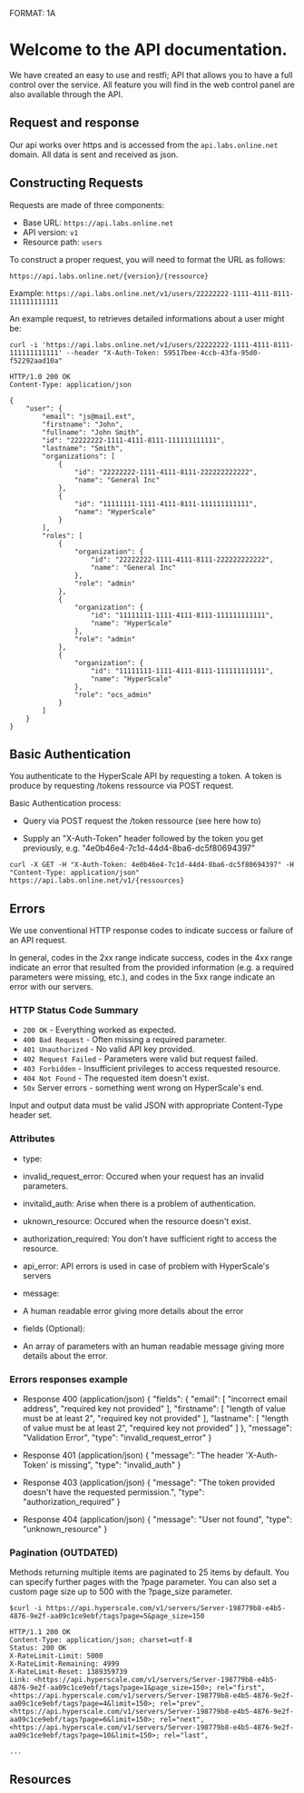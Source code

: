 FORMAT: 1A

# Welcome to the API documentation.

We have created an easy to use and restfi; API that allows you to have a full control over the service. All feature you will find in the web control panel are also available through the API.

## Request and response

Our api works over https and is accessed from the `api.labs.online.net` domain. All data is sent and received as json.

## Constructing Requests

Requests are made of three components:

- Base URL: `https://api.labs.online.net`
- API version: `v1`
- Resource path: `users`

To construct a proper request, you will need to format the URL as follows:

`https://api.labs.online.net/{version}/{ressource}`

Example: `https://api.labs.online.net/v1/users/22222222-1111-4111-8111-111111111111`

An example request, to retrieves detailed informations about a user might be:

```
curl -i 'https://api.labs.online.net/v1/users/22222222-1111-4111-8111-111111111111' --header "X-Auth-Token: 59517bee-4ccb-43fa-95d0-f52292aad10a"

HTTP/1.0 200 OK
Content-Type: application/json

{
    "user": {
        "email": "js@mail.ext",
        "firstname": "John",
        "fullname": "John Smith",
        "id": "22222222-1111-4111-8111-111111111111",
        "lastname": "Smith",
        "organizations": [
            {
                "id": "22222222-1111-4111-8111-222222222222",
                "name": "General Inc"
            },
            {
                "id": "11111111-1111-4111-8111-111111111111",
                "name": "HyperScale"
            }
        ],
        "roles": [
            {
                "organization": {
                    "id": "22222222-1111-4111-8111-222222222222",
                    "name": "General Inc"
                },
                "role": "admin"
            },
            {
                "organization": {
                    "id": "11111111-1111-4111-8111-111111111111",
                    "name": "HyperScale"
                },
                "role": "admin"
            },
            {
                "organization": {
                    "id": "11111111-1111-4111-8111-111111111111",
                    "name": "HyperScale"
                },
                "role": "ocs_admin"
            }
        ]
    }
}
```

## Basic Authentication

You authenticate to the HyperScale API by requesting a token. A token is produce by requesting /tokens ressource via POST request.

Basic Authentication process:

- Query via POST request the /token ressource (see here how to)

- Supply an "X-Auth-Token" header followed by the token you get previously, e.g. "4e0b46e4-7c1d-44d4-8ba6-dc5f80694397"

```
curl -X GET -H "X-Auth-Token: 4e0b46e4-7c1d-44d4-8ba6-dc5f80694397" -H "Content-Type: application/json" https://api.labs.online.net/v1/{ressources}
```

## Errors

We use conventional HTTP response codes to indicate success or failure of an API request.

In general, codes in the 2xx range indicate success, codes in the 4xx range indicate an error that resulted from the provided information (e.g. a required parameters were missing, etc.), and codes in the 5xx range indicate an error with our servers.

### HTTP Status Code Summary

- `200 OK` - Everything worked as expected.
- `400 Bad Request` - Often missing a required parameter.
- `401 Unauthorized` - No valid API key provided.
- `402 Request Failed` - Parameters were valid but request failed.
- `403 Forbidden` - Insufficient privileges to access requested resource.
- `404 Not Found` - The requested item doesn't exist.
- `50x` Server errors - something went wrong on HyperScale's end.

Input and output data must be valid JSON with appropriate Content-Type header set.

### Attributes

- type:
 
 - invalid_request_error: Occured when your request has an invalid parameters.
 - invitalid_auth: Arise when there is a problem of authentication.
 - uknown_resource: Occured when the resource doesn't exist.
 - authorization_required: You don't have sufficient right to access the resource.
 - api_error: API errors is used in case of problem with HyperScale's servers

- message:
 
 - A human readable error giving more details about the error

- fields (Optional):

 - An array of parameters with an human readable message giving more details about the error.

### Errors responses example 

+ Response 400 (application/json)
        {
            "fields": {
                "email": [
                    "incorrect email address",
                    "required key not provided"
                ],
                "firstname": [
                    "length of value must be at least 2",
                    "required key not provided"
                ],
                "lastname": [
                    "length of value must be at least 2",
                    "required key not provided"
                ]
            },
            "message": "Validation Error",
            "type": "invalid_request_error"
        }

+ Response 401 (application/json)
        {
            "message": "The header 'X-Auth-Token' is missing",
            "type": "invalid_auth"
        }

+ Response 403 (application/json)
        {
          "message": "The token provided doesn't have the requested permission.",
          "type": "authorization_required"
        }

+ Response 404 (application/json)
        {
            "message": "User not found",
            "type": "unknown_resource"
        }

### Pagination (OUTDATED)

Methods returning multiple items are paginated to 25 items by default.
You can specify further pages with the ?page parameter. You can also set a custom page size up to 500 with the ?page_size parameter.

```
$curl -i https://api.hyperscale.com/v1/servers/Server-198779b8-e4b5-4876-9e2f-aa09c1ce9ebf/tags?page=5&page_size=150

HTTP/1.1 200 OK
Content-Type: application/json; charset=utf-8
Status: 200 OK
X-RateLimit-Limit: 5000
X-RateLimit-Remaining: 4999
X-RateLimit-Reset: 1389359739
Link: <https://api.hyperscale.com/v1/servers/Server-198779b8-e4b5-4876-9e2f-aa09c1ce9ebf/tags?page=1&page_size=150>; rel="first", <https://api.hyperscale.com/v1/servers/Server-198779b8-e4b5-4876-9e2f-aa09c1ce9ebf/tags?page=4&limit=150>; rel="prev", <https://api.hyperscale.com/v1/servers/Server-198779b8-e4b5-4876-9e2f-aa09c1ce9ebf/tags?page=6&limit=150>; rel="next", <https://api.hyperscale.com/v1/servers/Server-198779b8-e4b5-4876-9e2f-aa09c1ce9ebf/tags?page=10&limit=150>; rel="last",

...
```

## Resources

